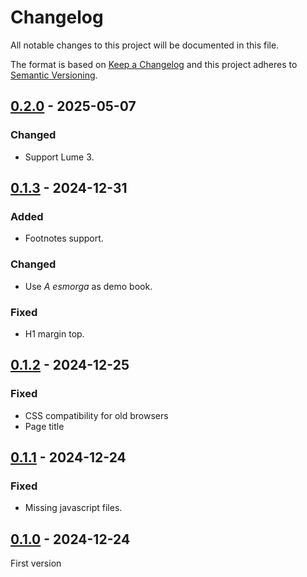 <!-- deno-fmt-ignore-file -->

# Changelog
All notable changes to this project will be documented in this file.

The format is based on [Keep a Changelog](http://keepachangelog.com/) and this
project adheres to [Semantic Versioning](http://semver.org/).

## [0.2.0] - 2025-05-07
### Changed
- Support Lume 3.

## [0.1.3] - 2024-12-31
### Added
- Footnotes support.

### Changed
- Use *A esmorga* as demo book.

### Fixed
- H1 margin top.

## [0.1.2] - 2024-12-25
### Fixed
- CSS compatibility for old browsers
- Page title

## [0.1.1] - 2024-12-24
### Fixed
- Missing javascript files.

## [0.1.0] - 2024-12-24
First version

[0.2.0]: https://github.com/lumeland/theme-ebook/compare/v0.1.3...v0.2.0
[0.1.3]: https://github.com/lumeland/theme-ebook/compare/v0.1.2...v0.1.3
[0.1.2]: https://github.com/lumeland/theme-ebook/compare/v0.1.1...v0.1.2
[0.1.1]: https://github.com/lumeland/theme-ebook/compare/v0.1.0...v0.1.1
[0.1.0]: https://github.com/lumeland/theme-ebook/releases/tag/v0.1.0
